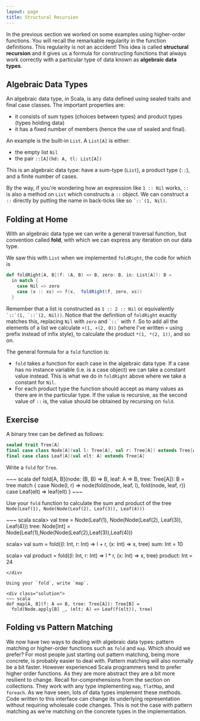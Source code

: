 ```yaml
---
layout: page
title: Structural Recursion
---
```


In the previous section we worked on some examples using higher-order functions. You will recall the remarkable regularity in the function definitions. This regularity is not an accident! This idea is called **structural recursion** and it gives us a formula for constructing functions that always work correctly with a particular type of data known as **algebraic data types**.

## Algebraic Data Types

An algebraic data type, in Scala, is any data defined using sealed traits and final case classes. The important properties are:

* it consists of sum types (choices between types) and product types (types holding data)
* it has a fixed number of members (hence the use of sealed and final).

An example is the built-in `List`. A `List[A]` is either:

* the empty list `Nil`
* the pair `::[A](hd: A, tl: List[A])`

This is an algebraic data type: have a sum-type (`List`), a product type (`::`), and a finite number of cases.

By the way, if you're wondering how an expression like `1 :: Nil` works, `::` is also a method on `List` which constructs a `::` object. We can construct a `::` directly by putting the name in back-ticks like so `` `::`(1, Nil) ``.

## Folding at Home

With an algebraic data type we can write a general traversal function, but convention called **fold**, with which we can express any iteration on our data type.

We saw this with `List` when we implemented `foldRight`, the code for which is

~~~ scala
def foldRight[A, B](f: (A, B) => B, zero: B, in: List[A]): B =
  in match {
    case Nil => zero
    case (x :: xs) => f(x,  foldRight(f, zero, xs))
  }
~~~

Remember that a list is constructed as `1 :: 2 :: Nil` or equivalently `` `::`(1, `::`(2, Nil)) ``. Notice that the definition of `foldRight` exactly matches this, replacing `Nil` with `zero` and `` `::` `` with `f`. So to add all the elements of a list we calculate `+(1, +(2, 0))` (where I've written `+` using prefix instead of infix style), to calculate the product `*(1, *(2, 1))`, and so on.

The general formula for a `fold` function is:

* `fold` takes a function for each case in the algebraic data type. If a case has no instance variable (i.e. is a case object) we can take a constant value instead. This is what we do in `foldRight` above where we take a constant for `Nil`.
* For each product type the function should accept as many values as there are in the particular type. If the value is recursive, as the second value of `::` is, the value should be obtained by recursing on `fold`.

## Exercise

A binary tree can be defined as follows:

~~~ scala
sealed trait Tree[A]
final case class Node[A](val l: Tree[A], val r: Tree[A]) extends Tree[A]
final case class Leaf[A](val elt: A) extends Tree[A]
~~~

Write a `fold` for `Tree`.

<div class="solution">
~~~ scala
def fold[A, B](node: (B, B) => B, leaf: A => B, tree: Tree[A]): B =
  tree match {
    case Node(l, r) => node(fold(node, leaf, l), fold(node, leaf, r))
    case Leaf(elt)  => leaf(elt)
  }
~~~
</div>

Use your `fold` function to calculate the sum and product of the tree `Node(Leaf(1), Node(Node(Leaf(2), Leaf(3)), Leaf(4)))`

<div class="solution">
~~~ scala
scala> val tree = Node(Leaf(1), Node(Node(Leaf(2), Leaf(3)), Leaf(4)))
tree: Node[Int] = Node(Leaf(1),Node(Node(Leaf(2),Leaf(3)),Leaf(4)))

scala> val sum = fold((l: Int, r: Int) => l + r, (x: Int) => x, tree)
sum: Int = 10

scala> val product = fold((l: Int, r: Int) => l * r, (x: Int) => x, tree)
product: Int = 24
~~~
</div>

Using your `fold`, write `map`.

<div class="solution">
~~~ scala
def map[A, B](f: A => B, tree: Tree[A]): Tree[B] =
  fold(Node.apply[B] _, (elt: A) => Leaf(f(elt)), tree)
~~~
</div>

## Folding vs Pattern Matching

We now have two ways to dealing with algebraic data types: pattern matching or higher-order functions such as `fold` and `map`. Which should we prefer? For most people just starting out pattern matching, being more concrete, is probably easier to deal with. Pattern matching will also normally be a bit faster. However experienced Scala programmers tend to prefer higher order functions. As they are more abstract they are a bit more resilient to change. Recall for-comprehensions from the section on collections. They work with any type implementing `map`, `flatMap`, and `foreach`. As we have seen, lots of data types implement these methods. Code written to this interface can change its underlying representation without requiring wholesale code changes. This is not the case with pattern matching as we're matching on the concrete types in the implementation.
